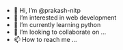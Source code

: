 - 👋 Hi, I’m @prakash-nitp
- 👀 I’m interested in web development 
- 🌱 I’m currently learning python
- 💞️ I’m looking to collaborate on ...
- 📫 How to reach me ...

<!---
prakash-nitp/prakash-nitp is a ✨ special ✨ repository because its `README.md` (this file) appears on your GitHub profile.
You can click the Preview link to take a look at your changes.
--->
